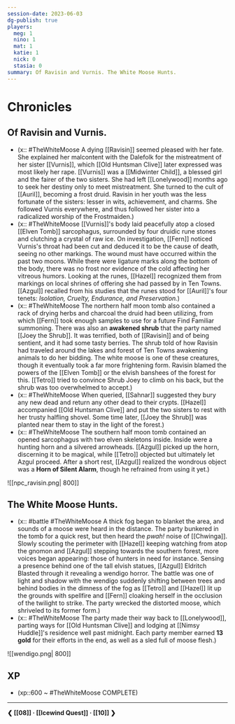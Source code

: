 ```yaml
---
session-date: 2023-06-03
dg-publish: true
players: 
  meg: 1
  nino: 1
  mat: 1
  katie: 1
  nick: 0
  stasia: 0
summary: Of Ravisin and Vurnis. The White Moose Hunts.
---
```

# Chronicles
## Of Ravisin and Vurnis.

- (x:: #TheWhiteMoose A dying [[Ravisin]] seemed pleased with her fate. She explained her malcontent with the Dalefolk for the mistreatment of her sister [[Vurnis]], which [[Old Huntsman Clive]] later expressed was most likely her rape. [[Vurnis]] was a [[Midwinter Child]], a blessed girl and the fairer of the two sisters. She had left [[Lonelywood]] months ago to seek her destiny only to meet mistreatment. She turned to the cult of [[Auril]], becoming a frost druid. Ravisin in her youth was the less fortunate of the sisters: lesser in wits, achievement, and charms. She followed Vurnis everywhere, and thus followed her sister into a radicalized worship of the Frostmaiden.)
- (x:: #TheWhiteMoose [[Vurnis]]'s body laid peacefully atop a closed [[Elven Tomb]] sarcophagus, surrounded by four druidic rune stones and clutching a crystal of raw ice. On investigation, [[Fern]] noticed Vurnis's throat had been cut and deduced it to be the cause of death, seeing no other markings. The wound must have occurred within the past two moons. While there were ligature marks along the bottom of the body, there was no frost nor evidence of the cold affecting her vitreous humors. Looking at the runes, [[Hazel]] recognized them from markings on local shrines of offering she had passed by in Ten Towns. [[Azgul]] recalled from his studies that the runes stood for [[Auril]]'s four tenets: *Isolation, Cruelty, Endurance, and Preservation.*)
- (x:: #TheWhiteMoose The northern half moon tomb also contained a rack of drying herbs and charcoal the druid had been utilizing, from which [[Fern]] took enough samples to use for a future Find Familiar summoning. There was also an **awakened shrub** that the party named [[Joey the Shrub]]. It was terrified, both of [[Ravisin]] and of being sentient, and it had some tasty berries. The shrub told of how Ravisin had traveled around the lakes and forest of Ten Towns awakening animals to do her bidding. The white moose is one of these creatures, though it eventually took a far more frightening form. Ravisin blamed the powers of the [[Elven Tomb]] or the elvish banshees of the forest for this. [[Tetro]] tried to convince Shrub Joey to climb on his back, but the shrub was too overwhelmed to accept.)
- (x:: #TheWhiteMoose When queried, [[Sahnar]] suggested they bury any new dead and return any other dead to their crypts. [[Hazel]] accompanied [[Old Huntsman Clive]] and put the two sisters to rest with her trusty halfling shovel. Some time later, [[Joey the Shrub]] was planted near them to stay in the light of the forest.)
- (x:: #TheWhiteMoose The southern half moon tomb contained an opened sarcophagus with two elven skeletons inside. Inside were a hunting horn and a silvered arrowheads. [[Azgul]] picked up the horn, discerning it to be magical, while [[Tetro]] objected but ultimately let Azgul proceed. After a short rest, [[Azgul]] realized the wondrous object was a **Horn of Silent Alarm**, though he refrained from using it yet.)

![[npc_ravisin.png| 800]]

## The White Moose Hunts.

- (x:: #battle #TheWhiteMoose A thick fog began to blanket the area, and sounds of a moose were heard in the distance. The party bunkered in the tomb for a quick rest, but then heard the *pwah!* noise of [[Chwinga]]. Slowly scouting the perimeter with [[Hazel]] keeping watching from atop the gnomon and [[Azgul]] stepping towards the southern forest, more voices began appearing: those of hunters in need for instance. Sensing a presence behind one of the tall elvish statues, [[Azgul]] Eldritch Blasted through it revealing a wendigo horror. The battle was one of light and shadow with the wendigo suddenly shifting between trees and behind bodies in the dimness of the fog as [[Tetro]] and [[Hazel]] lit up the grounds with spellfire and [[Fern]] cloaking herself in the occlusion of the twilight to strike. The party wrecked the distorted moose, which shriveled to its former form.)
- (x:: #TheWhiteMoose The party made their way back to [[Lonelywood]], parting ways for [[Old Huntsman Clive]] and lodging at [[Nimsy Huddle]]'s residence well past midnight. Each party member earned **13 gold** for their efforts in the end, as well as a sled full of moose flesh.)

![[wendigo.png| 800]]

## XP
- (xp::600 ~ #TheWhiteMoose COMPLETE)

---
**❮ [[08]] · [[Icewind Quest]]  ·  [[10]] ❯**

